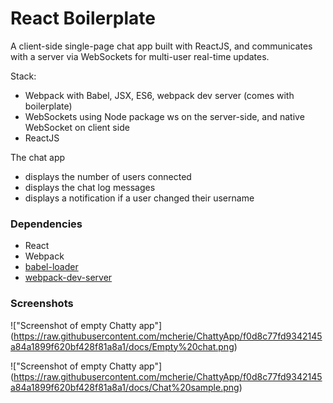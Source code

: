 React Boilerplate
=====================

A client-side single-page chat app built with ReactJS, and communicates with a server via WebSockets for multi-user real-time updates.

Stack:
- Webpack with Babel, JSX, ES6, webpack dev server (comes with boilerplate)
- WebSockets using Node package ws on the server-side, and native WebSocket on client side
- ReactJS

The chat app 
- displays the number of users connected
- displays the chat log messages
- displays a notification if a user changed their username



### Dependencies

* React
* Webpack
* [babel-loader](https://github.com/babel/babel-loader)
* [webpack-dev-server](https://github.com/webpack/webpack-dev-server)


### Screenshots

!["Screenshot of empty Chatty app"] (https://raw.githubusercontent.com/mcherie/ChattyApp/f0d8c77fd9342145a84a1899f620bf428f81a8a1/docs/Empty%20chat.png)

!["Screenshot of empty Chatty app"] (https://raw.githubusercontent.com/mcherie/ChattyApp/f0d8c77fd9342145a84a1899f620bf428f81a8a1/docs/Chat%20sample.png)